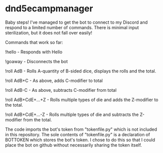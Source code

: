 # dnd5ecampmanager

Baby steps!  I've managed to get the bot to connect to my Discord and respond to a limited number of commands.
There is minimal input sterilization, but it does not fall over easily!

Commands that work so far:

!hello - Responds with Hello

!goaway - Disconnects the bot

!roll AdB - Rolls A-quantity of B-sided dice, displays the rolls and the total.

!roll AdB+C - As above, adds C-modifier to total

!roll AdB-C - As above, subtracts C-modifier from total

!roll AdB+CdE+...+Z - Rolls multiple types of die and adds the Z-modifier to the total.

!roll AdB+CdE+...-Z - Rolls multiple types of die and subtracts the Z-modifier from the total. 

The code imports the bot's token from "tokenfile.py" which is not included in this repository.  The sole contents
of "tokenfile.py" is a declaration of BOTTOKEN which stores the bot's token.  I chose to do this so that I could
place the bot on github without necessarily sharing the token itself.
